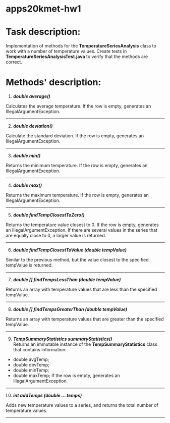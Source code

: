 # apps20kmet-hw1

Task description:
=================
Implementation of methods for the **TemperatureSeriesAnalysis** class to work with a number of temperature values.
Create tests in **TemperatureSeriesAnalysisTest.java** to verify that the methods are correct.


Methods' description:
=====================
1. ***double average()***

Calculates the average temperature. If the row is empty, generates an IllegalArgumentException.
***
2. ***double deviation()***

Calculate the standard deviation. If the row is empty, generates an IllegalArgumentException.
***
3. ***double min()***

Returns the minimum temperature. If the row is empty, generates an IllegalArgumentException.
***
4. ***double max()***

Returns the maximum temperature. If the row is empty, generates an IllegalArgumentException.
***
5. ***double findTempClosestToZero()***

Returns the temperature value closest to 0. If the row is empty, generates an IllegalArgumentException.
If there are several values in the series that are equally close to 0, a larger value is returned.
***
6. ***double findTempClosestToValue (double tempValue)***

Similar to the previous method, but the value closest to the specified tempValue is returned.
***
7. ***double [] findTempsLessThan (double tempValue)***

Returns an array with temperature values that are less than the specified tempValue.
***
8. ***double [] findTempsGreaterThan (double tempValue)***

Returns an array with temperature values that are greater than the specified tempValue.
***
9. ***TempSummaryStatistics summaryStatistics()***
\
Returns an immutable instance of the **TempSummaryStatistics** class that contains information:
- double avgTemp;
- double devTemp;
- double minTemp;
- double maxTemp;
If the row is empty, generates an IllegalArgumentException.
***
10. ***int addTemps (double ... temps)***

Adds new temperature values to a series, and returns the total number of temperature values.
***

